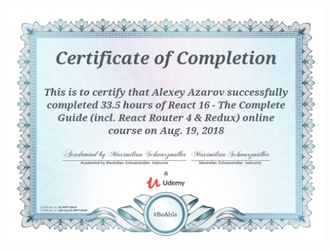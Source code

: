<img src="https://github.com/SmelayaPanda/react-complete-guide/blob/master/REACT-CERTIFICATE.jpg" />
